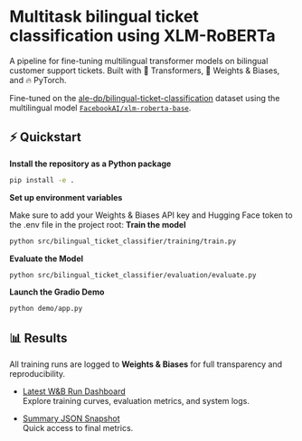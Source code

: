 # Multitask bilingual ticket classification using XLM-RoBERTa

A pipeline for fine-tuning multilingual transformer models on bilingual customer support tickets. Built with 🤗 Transformers, 🧠 Weights & Biases, and 🔥 PyTorch.

Fine-tuned on the [ale-dp/bilingual-ticket-classification](https://huggingface.co/datasets/ale-dp/bilingual-ticket-classification) dataset using the multilingual model [`FacebookAI/xlm-roberta-base`](https://huggingface.co/FacebookAI/xlm-roberta-base).

## ⚡ Quickstart

**Install the repository as a Python package**
    
```bash
pip install -e .
```

**Set up environment variables**

Make sure to add your Weights & Biases API key and Hugging Face token to the .env file in the project root:
**Train the model**

```bash
python src/bilingual_ticket_classifier/training/train.py
```

**Evaluate the Model**
```bash
python src/bilingual_ticket_classifier/evaluation/evaluate.py
```

**Launch the Gradio Demo**
```bash
python demo/app.py
```

## 📊 Results

All training runs are logged to **Weights & Biases** for full transparency and reproducibility.

- [Latest W&B Run Dashboard](https://wandb.ai/alikhalaji-/bilingual_ticket_classifier?nw=nwuseralikhalaji)  
  Explore training curves, evaluation metrics, and system logs.

- [Summary JSON Snapshot](https://github.com/alikhalajii/bilingual_ticket_classifier/blob/main/wandb/run-20250901_123805-r9p9erpj/files/wandb-summary.json)  
  Quick access to final metrics.
